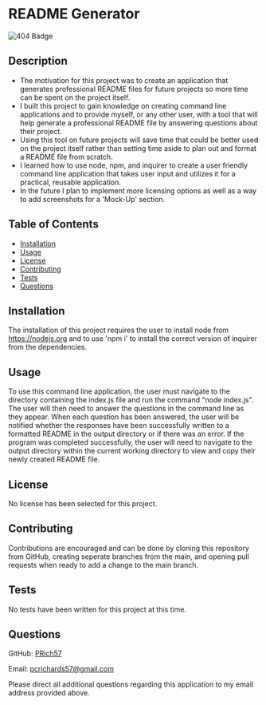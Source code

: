 # README Generator

![404 Badge](https://img.shields.io/badge/No_License_Chosen-red)

## Description

- The motivation for this project was to create an application that generates professional README files for future projects so more time can be spent on the project itself.
- I built this project to gain knowledge on creating command line applications and to provide myself, or any other user, with a tool that will help generate a professional README file by answering questions about their project.
- Using this tool on future projects will save time that could be better used on the project itself rather than setting time aside to plan out and format a README file from scratch.
- I learned how to use node, npm, and inquirer to create a user friendly command line application that takes user input and utilizes it for a practical, reusable application.
- In the future I plan to implement more licensing options as well as a way to add screenshots for a 'Mock-Up' section.

## Table of Contents

- [Installation](#installation)
- [Usage](#usage)
- [License](#license)
- [Contributing](#contributing)
- [Tests](#tests)
- [Questions](#questions)

## Installation

The installation of this project requires the user to install node from https://nodejs.org and to use 'npm i' to install the correct version of inquirer from the dependencies.

## Usage

To use this command line application, the user must navigate to the directory containing the index.js file and run the command "node index.js". The user will then need to answer the questions in the command line as they appear. When each question has been answered, the user will be notified whether the responses have been successfully written to a formatted README in the output directory or if there was an error. If the program was completed successfully, the user will need to navigate to the output directory within the current working directory to view and copy their newly created README file.

## License

No license has been selected for this project.

## Contributing

Contributions are encouraged and can be done by cloning this repository from GitHub, creating seperate branches from the main, and opening pull requests when ready to add a change to the main branch.

## Tests

No tests have been written for this project at this time.

## Questions

GitHub: [PRich57](https://github.com/PRich57)

Email: pcrichards57@gmail.com

Please direct all additional questions regarding this application to my email address provided above.
